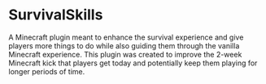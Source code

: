 # SurvivalSkills
A Minecraft plugin meant to enhance the survival experience and give players more things to do while also guiding them through the vanilla Minecraft experience.
This plugin was created to improve the 2-week Minecraft kick that players get today and potentially keep them playing for longer periods of time.
